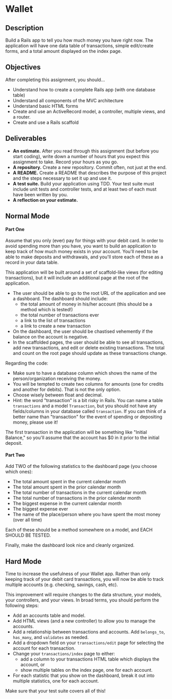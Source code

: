 # Wallet

## Description

Build a Rails app to tell you how much money you have right now.  The application will have one data table of transactions, simple edit/create forms, and a total amount displayed on the index page.

## Objectives

After completing this assignment, you should...

* Understand how to create a complete Rails app (with one database table)
* Understand all components of the MVC architecture
* Understand basic HTML forms
* Create and use an ActiveRecord model, a controller, multiple views, and a router.
* Create and use a Rails scaffold

## Deliverables

* **An estimate.**  After you read through this assignment (but before you start coding), write down a number of hours that you expect this assignment to take.  Record your hours as you go.
* **A repository.** Create a new repository.  Commit often, not just at the end.
* **A README.** Create a README that describes the purpose of this project and the steps necessary to set it up and use it.
* **A test suite.** Build your application using TDD.  Your test suite must include unit tests and controller tests, and at least two of each must have been written by you.
* **A reflection on your estimate.**

## Normal Mode

#### Part One

Assume that you only (ever) pay for things with your debit card.  In order to avoid spending more than you have, you want to build an application to keep track of how much money exists in your account.  You'll need to be able to make deposits and withdrawals, and you'll store each of these as a record in your data table.

This application will be built around a set of scaffold-like views (for editing transactions), but it will include an additional page at the root of the application.

* The user should be able to go to the root URL of the application and see a dashboard.  The dashboard should include:
  * the total amount of money in his/her account (this should be a method which is tested!)
  * the total number of transactions ever
  * a link to the list of transactions
  * a link to create a new transaction
* On the dashboard, the user should be chastised vehemently if the balance on the account is negative.
* In the scaffolded pages, the user should be able to see all transactions, add new transactions, and edit or delete existing transactions.  The total and count on the root page should update as these transactions change.

Regarding the code:

* Make sure to have a database column which shows the name of the person/organization receiving the money.
* You will be tempted to create two columns for amounts (one for credits and another for debits).  That is not the only option.
* Choose wisely between float and decimal.
* Hint: the word "transaction" is a bit risky in Rails.  You can name a table `transactions` and a model `Transaction`, but you should not have any fields/columns in your database called `transaction`.  If you can think of a better name than "transaction" for the event of spending or depositing money, please use it!

The first transaction in the application will be something like "Initial Balance," so you'll assume that the account has $0 in it prior to the initial deposit.

#### Part Two

Add TWO of the following statistics to the dashboard page (you choose which ones):

* The total amount spent in the current calendar month
* The total amount spent in the prior calendar month
* The total number of transactions in the current calendar month
* The total number of transactions in the prior calendar month
* The biggest expense in the current calendar month
* The biggest expense ever
* The name of the place/person where you have spent the most money (over all time)

Each of these should be a method somewhere on a model, and EACH SHOULD BE TESTED.  

Finally, make the dashboard look nice and cleanly organized.

## Hard Mode

Time to increase the usefulness of your Wallet app.  Rather than only keeping track of your debit card transactions, you will now be able to track multiple accounts (e.g. checking, savings, cash, etc).

This improvement will require changes to the data structure, your models, your controllers, and your views.  In broad terms, you should perform the following steps:

* Add an accounts table and model.
* Add HTML views (and a new controller) to allow you to manage the accounts.
* Add a relationship between transactions and accounts.  Add `belongs_to`, `has_many`, and `validates` as needed.
* Add a dropdown field on your `transactions/edit` page for selecting the account for each transaction.  
* Change your `transactions/index` page to either:
  * add a column to your transactions HTML table which displays the account, or
  * show multiple tables on the index page, one for each account.
* For each statistic that you show on the dashboard, break it out into multiple statistics, one for each account.

Make sure that your test suite covers all of this!
